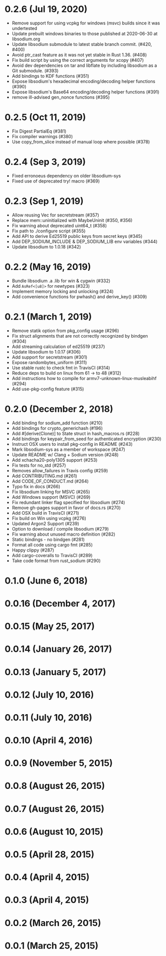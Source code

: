 # 0.2.6 (Jul 19, 2020)

* Remove support for using vcpkg for windows (msvc) builds since it was undertested
* Update prebuilt windows binaries to those published at 2020-06-30 at libsodium.org
* Update libsodium submodule to latest stable branch commit. (#420, #400)
* Avoid ptr_cast feature as it was not yet stable in Rust 1.36. (#408)
* Fix build script by using the correct arguments for xcopy (#407)
* Avoid dev dependencies on tar and libflate by including libsodium as a Git submodule. (#393)
* Add bindings to KDF functions (#351)
* Expose libsodium's hexadecimal encoding/decoding helper functions (#390)
* Expose libsodium's Base64 encoding/decoding helper functions (#391)
* remove ill-advised gen_nonce functions (#395)

# 0.2.5 (Oct 11, 2019)

* Fix Digest PartialEq (#381)
* Fix compiler warnings (#380)
* Use copy_from_slice instead of manual loop where possible (#378)

# 0.2.4 (Sep 3, 2019)

* Fixed erronoeus dependency on older libsodium-sys
* Fixed use of deprecated try! macro (#369)

# 0.2.3 (Sep 1, 2019)

* Allow reusing Vec for secretstream (#357)
* Replace mem::uninitialized with MaybeUninit (#350, #356)
* Fix warning about deprecated uint64_t (#358)
* Fix path to ./configure script (#355)
* Add API to derive Ed25519 public keys from secret keys (#345)
* Add DEP_SODIUM_INCLUDE & DEP_SODIUM_LIB env variables (#344)
* Update libsodium to 1.0.18 (#342)

# 0.2.2 (May 16, 2019)

* Bundle libsodium .a .lib for win & cygwin (#332)
* Add `AsRef<[u8]>` for newtypes (#323)
* Implement memory locking and unlocking (#324)
* Add convenience functions for pwhash() and derive_key() (#309)

# 0.2.1 (March 1, 2019)

* Remove statik option from pkg_config usage (#296)
* Fix struct alignments that are not correctly recognized by bindgen (#304)
* Add streaming calculation of ed25519 (#237)
* Update libsodium to 1.0.17 (#306)
* Add support for secretstream (#301)
* Expose randombytes_uniform (#311)
* Use stable rustc to check fmt in TravisCI (#314)
* Reduce deps to build on linux from 61 -> to 48 (#312)
* Add instructions how to compile for armv7-unknown-linux-musleabihf (#294)
* Add use-pkg-config feature (#315)

# 0.2.0 (December 2, 2018)

* Add binding for sodium_add function (#210)
* Add bindings for crypto_generichash (#196)
* Add #[derive(Clone)] to State struct in hash_macros.rs (#228)
* Add bindings for keypair_from_seed for authenticated encryption (#230)
* Instruct OSX users to install pkg-config in README (#243)
* Mark libsodium-sys as a member of workspace (#247)
* Update README w/ Clang + Sodium version (#248)
* Add xchacha20-poly1305 support (#253)
* Fix tests for no_std (#257)
* Removes allow_failures in Travis config (#259)
* Add CONTRIBUTING.md (#261)
* Add CODE_OF_CONDUCT.md (#264)
* Typo fix in docs (#266)
* Fix libsodium linking for MSVC (#265)
* Add Windows support (MSVC) (#269)
* Fix redundant linker flag specified for libsodium (#274)
* Remove gh-pages support in favor of docs.rs (#270)
* Add OSX build in TravisCI (#271)
* Fix build on Win using vcpkg (#276)
* Updated Argon2 Support (#239)
* Option to download / compile libsodium (#279)
* Fix warning about unused macro definition (#282)
* Static bindings - no bindgen (#281)
* Format all code using cargo fmt (#285)
* Happy clippy (#287)
* Add cargo-coveralls to TravisCI (#289)
* Take code format from rust_sodium (#290)

# 0.1.0 (June 6, 2018)

# 0.0.16 (December 4, 2017)

# 0.0.15 (May 25, 2017)

# 0.0.14 (January 26, 2017)

# 0.0.13 (January 5, 2017)

# 0.0.12 (July 10, 2016)

# 0.0.11 (July 10, 2016)

# 0.0.10 (April 4, 2016)

# 0.0.9 (November 5, 2015)

# 0.0.8 (August 26, 2015)

# 0.0.7 (August 26, 2015)

# 0.0.6 (August 10, 2015)

# 0.0.5 (April 28, 2015)

# 0.0.4 (April 4, 2015)

# 0.0.3 (April 4, 2015)

# 0.0.2 (March 26, 2015)

# 0.0.1 (March 25, 2015)
